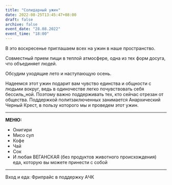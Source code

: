 ```yaml
---
title: "Солидарный ужин"
date: 2022-08-25T13:45:47+08:00
draft: false
archive: false
event_date: "28.08.2022"
event_time: "18:00"
---
```


В это воскресенье приглашаем всех на ужин в наше пространство.

Совместный прием пищи в теплой атмосфере, одна из тех форм досуга, что объединяет людей.

Обсудим уходящие лето и наступающую осень.

Надеемся этот ужин подарит вам чувство единства и общности с людьми вокруг, ведь в одиночестве легко почувствовать себя бессиль_ной. Поэтому важно поддерживать тех, кто сейчас отрезан от общества. Поддержкой политзаключенных занимается Анархический Черный Крест, в пользу которого мы и проведем этот ужин.

---

**МЕНЮ:**

* Онигири
* Мисо суп
* Кофе
* Чай
* Сок
* И любая ВЕГАНСКАЯ (без продуктов животного происхождения) еда, которую вы можете принести с собой
---
Вход и еда: Фрипрайс в поддержку АЧК
